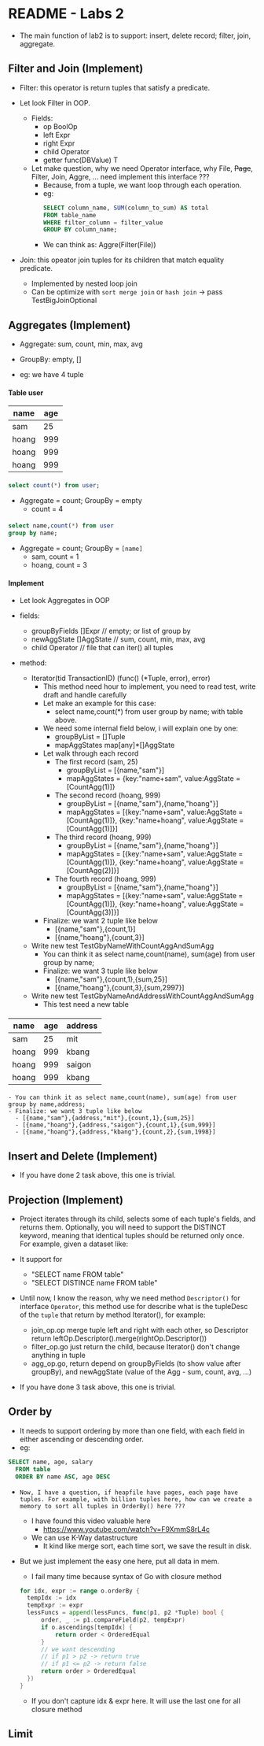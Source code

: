 # README - Labs 2

- The main function of lab2 is to support: insert, delete record; filter, join, aggregate.

## Filter and Join (Implement)

- Filter: this operator is return tuples that satisfy a predicate.
- Let look Filter in OOP.

  - Fields:
    - op BoolOp
    - left Expr
    - right Expr
    - child Operator
    - getter func(DBValue) T
  - Let make question, why we need Operator interface, why File, ~~Page~~, Filter, Join, Aggre, ... need implement this interface ???
    - Because, from a tuple, we want loop through each operation.
    - eg:
      ```sql
      SELECT column_name, SUM(column_to_sum) AS total
      FROM table_name
      WHERE filter_column = filter_value
      GROUP BY column_name;
      ```
    - We can think as: Aggre(Filter(File))

- Join: this opeator join tuples for its children that match equality predicate.
  - Implemented by nested loop join
  - Can be optimize with `sort merge join` or `hash join` -> pass TestBigJoinOptional

## Aggregates (Implement)

- Aggregate: sum, count, min, max, avg
- GroupBy: empty, []

- eg: we have 4 tuple

#### Table user

| name  | age |
| ----- | --- |
| sam   | 25  |
| hoang | 999 |
| hoang | 999 |
| hoang | 999 |

####

```sql
select count(*) from user;
```

- Aggregate = count; GroupBy = empty
  - count = 4

####

```sql
select name,count(*) from user
group by name;
```

- Aggregate = count; GroupBy = `[name]`
  - sam, count = 1
  - hoang, count = 3

#### Implement

- Let look Aggregates in OOP

- fields:

  - groupByFields []Expr // empty; or list of group by
  - newAggState []AggState // sum, count, min, max, avg
  - child Operator // file that can iter() all tuples

- method:
  - Iterator(tid TransactionID) (func() (\*Tuple, error), error)
    - This method need hour to implement, you need to read test, write draft and handle carefully
    - Let make an example for this case:
      - select name,count(\*) from user
        group by name; with table above.
    - We need some internal field below, i will explain one by one:
      - groupByList = []Tuple
      - mapAggStates map[any]\*[]AggState
    - Let walk through each record
      - The first record (sam, 25)
        - groupByList = [{name,"sam"}]
        - mapAggStates = {key:"name+sam", value:AggState = [CountAgg(1)]}
      - The second record (hoang, 999)
        - groupByList = [{name,"sam"},{name,"hoang"}]
        - mapAggStates = [{key:"name+sam", value:AggState = [CountAgg(1)]}, {key:"name+hoang", value:AggState = [CountAgg(1)]}]
      - The third record (hoang, 999)
        - groupByList = [{name,"sam"},{name,"hoang"}]
        - mapAggStates = [{key:"name+sam", value:AggState = [CountAgg(1)]}, {key:"name+hoang", value:AggState = [CountAgg(2)]}]
      - The fourth record (hoang, 999)
        - groupByList = [{name,"sam"},{name,"hoang"}]
        - mapAggStates = [{key:"name+sam", value:AggState = [CountAgg(1)]}, {key:"name+hoang", value:AggState = [CountAgg(3)]}]
    - Finalize: we want 2 tuple like below
      - [{name,"sam"},{count,1}]
      - [{name,"hoang"},{count,3}]
  - Write new test TestGbyNameWithCountAggAndSumAgg
    - You can think it as select name,count(name), sum(age) from user group by name;
    - Finalize: we want 3 tuple like below
      - [{name,"sam"},{count,1},{sum,25}]
      - [{name,"hoang"},{count,3},{sum,2997}]
  - Write new test TestGbyNameAndAddressWithCountAggAndSumAgg
    - This test need a new table

####

| name  | age | address |
| ----- | --- | ------- |
| sam   | 25  | mit     |
| hoang | 999 | kbang   |
| hoang | 999 | saigon  |
| hoang | 999 | kbang   |

####

    - You can think it as select name,count(name), sum(age) from user group by name,address;
    - Finalize: we want 3 tuple like below
      - [{name,"sam"},{address,"mit"},{count,1},{sum,25}]
      - [{name,"hoang"},{address,"saigon"},{count,1},{sum,999}]
      - [{name,"hoang"},{address,"kbang"},{count,2},{sum,1998}]

## Insert and Delete (Implement)

- If you have done 2 task above, this one is trivial.

## Projection (Implement)

- Project iterates through its child, selects some of each tuple's fields, and returns them. Optionally, you will need to support the DISTINCT keyword, meaning that identical tuples should be returned only once. For example, given a dataset like:
- It support for

  - "SELECT name FROM table"
  - "SELECT DISTINCE name FROM table"

- Until now, I know the reason, why we need method `Descriptor()` for interface `Operator`, this method use for describe what is the tupleDesc of the `tuple` that return by method Iterator(), for example:

  - join_op.op merge tuple left and right with each other, so Descriptor return leftOp.Descriptor().merge(rightOp.Descriptor())
  - filter_op.go just return the child, because Iterator() don't change anything in tuple
  - agg_op.go, return depend on groupByFields (to show value after groupBy), and newAggState (value of the Agg - sum, count, avg, ...)

- If you have done 3 task above, this one is trivial.

## Order by

- It needs to support ordering by more than one field, with each field in either ascending or descending order.
- eg:

```sql
SELECT name, age, salary
  FROM table
  ORDER BY name ASC, age DESC
```

- `Now, I have a question, if heapfile have pages, each page have tuples. For example, with billion tuples here, how can we create a memory to sort all tuples in OrderBy() here ???`

  - I have found this video valuable here
    - https://www.youtube.com/watch?v=F9XmmS8rL4c
  - We can use K-Way datastructure
    - It kind like merge sort, each time sort, we save the result in disk.

- But we just implement the easy one here, put all data in mem.

  - I fail many time because syntax of Go with closure method

  ```go
  for idx, expr := range o.orderBy {
  	tempIdx := idx
  	tempExpr := expr
  	lessFuncs = append(lessFuncs, func(p1, p2 *Tuple) bool {
  		order, _ := p1.compareField(p2, tempExpr)
  		if o.ascendings[tempIdx] {
  			return order < OrderedEqual
  		}
  		// we want descending
  		// if p1 > p2 -> return true
  		// if p1 <= p2 -> return false
  		return order > OrderedEqual
  	})
  }
  ```

  - If you don't capture idx & expr here. It will use the last one for all closure method

## Limit
